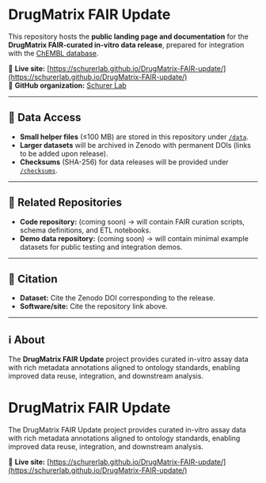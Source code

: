 # DrugMatrix FAIR Update

This repository hosts the **public landing page and documentation** for the  
**DrugMatrix FAIR-curated in-vitro data release**, prepared for integration with the [ChEMBL database](https://www.ebi.ac.uk/chembl/).

🔗 **Live site:** [https://schurerlab.github.io/DrugMatrix-FAIR-update/](https://schurerlab.github.io/DrugMatrix-FAIR-update/)  
🔗 **GitHub organization:** [Schurer Lab](https://github.com/schurerlab)

---

## 📂 Data Access

- **Small helper files** (≤100 MB) are stored in this repository under [`/data`](./data).  
- **Larger datasets** will be archived in Zenodo with permanent DOIs (links to be added upon release).  
- **Checksums** (SHA-256) for data releases will be provided under [`/checksums`](./checksums).

---

## 🧠 Related Repositories

- **Code repository:** (coming soon) → will contain FAIR curation scripts, schema definitions, and ETL notebooks.  
- **Demo data repository:** (coming soon) → will contain minimal example datasets for public testing and integration demos.

---

## 📖 Citation

- **Dataset:** Cite the Zenodo DOI corresponding to the release.  
- **Software/site:** Cite the repository link above.

---

## ℹ️ About

The **DrugMatrix FAIR Update** project provides curated in-vitro assay data with rich metadata annotations aligned to ontology standards, enabling improved data reuse, integration, and downstream analysis.
# DrugMatrix FAIR Update

The DrugMatrix FAIR Update project provides curated in-vitro assay data with rich metadata annotations aligned to ontology standards, enabling improved data reuse, integration, and downstream analysis.

🔗 **Live site:** [https://schurerlab.github.io/DrugMatrix-FAIR-update/](https://schurerlab.github.io/DrugMatrix-FAIR-update/)

